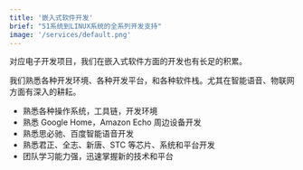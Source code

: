 ```yaml
---
title: '嵌入式软件开发'
brief: "51系统到LINUX系统的全系列开发支持"
image: '/services/default.png'
---
```


对应电子开发项目，我们在嵌入式软件方面的开发也有长足的积累。

我们熟悉各种开发环境、各种开发平台，和各种软件栈。尤其在智能语音、物联网方面有深入的耕耘。

- 熟悉各种操作系统，工具链，开发环境
- 熟悉 Google Home，Amazon Echo 周边设备开发
- 熟悉思必驰、百度智能语音开发
- 熟悉君正、全志、新唐、STC 等芯片、系统和平台开发
- 团队学习能力强，迅速掌握新的技术和平台
